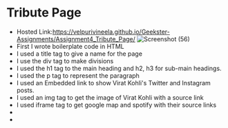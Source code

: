 # Tribute Page
- Hosted Link:https://velpurivineela.github.io/Geekster-Assignments/Assignment4_Tribute_Page/
  ![Screenshot (56)](https://github.com/VelpuriVineela/Geekster-Assignments/assets/134683293/2df299d1-13ff-482a-a889-87e21d8d8762)
- First I wrote boilerplate code in HTML
- I used a title tag to give a name for the page
- I use the  div tag to make divisions
- I used the h1 tag to the main heading and h2, h3 for sub-main headings.
- I used the p tag to represent the paragraph
- I used an Embedded link to show Virat Kohli's Twitter and Instagram posts.
- I used an img tag to get the image of Virat Kohli with a source link
- I used iframe tag to get google map and spotify with their source links
- 
- 
